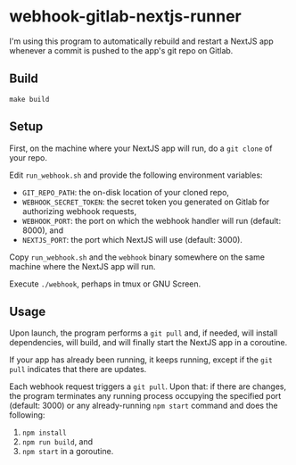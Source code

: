 # webhook-gitlab-nextjs-runner

I'm using this program to automatically rebuild and restart a NextJS app whenever a commit is pushed to the app's git repo on Gitlab.

## Build

`make build`

## Setup

First, on the machine where your NextJS app will run, do a `git clone` of your repo.

Edit `run_webhook.sh` and provide the following environment variables:
* `GIT_REPO_PATH`: the on-disk location of your cloned repo,
* `WEBHOOK_SECRET_TOKEN`: the secret token you generated on Gitlab for authorizing webhook requests,
* `WEBHOOK_PORT`: the port on which the webhook handler will run (default: 8000), and 
* `NEXTJS_PORT`: the port which NextJS will use (default: 3000).

Copy `run_webhook.sh` and the `webhook` binary somewhere on the same machine where the NextJS app will run.

Execute `./webhook`, perhaps in tmux or GNU Screen.

## Usage

Upon launch, the program performs a `git pull` and, if needed, will install dependencies, will build, and will finally start the NextJS app in a coroutine.

If your app has already been running, it keeps running, except if the `git pull` indicates that there are updates.

Each webhook request triggers a `git pull`. Upon that: if there are changes, the program terminates any running process occupying the specified port (default: 3000) or any already-running `npm start` command and does the following:
1. `npm install`
2. `npm run build`, and
3. `npm start` in a goroutine.
